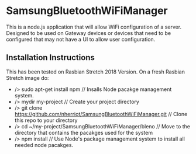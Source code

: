 # SamsungBluetoothWiFiManager
This is a node.js application that will allow WiFi configuration of a server. Designed to be used on Gateway devices or devices that need to be configured that may not have a UI to allow user configuration.


## Installation Instructions
This has been tested on Rasbian Stretch 2018 Version. On a fresh Rasbian Stretch image do:

* /> sudo apt-get install npm                             // Insalls Node pacakge management system.
* /> mydir my-project                                     // Create your project directory
* /> git clone https://github.com/nherriot/SamsungBluetoothWiFiManager.git    // Clone this repo to your directory
* /> cd ~/my-project/SamsungBluetoothWiFiManager/bleno    // Move to the directory that contains the pacakges used for the system
* /> npm install                                          // Use Node's package management system to install all needed node pacakges.
